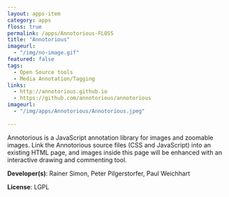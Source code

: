 ```yaml
---
layout: apps-item
category: apps
floss: true
permalink: /apps/Annotorious-FLOSS
title: "Annotorious"
imageurl:
  - "/img/no-image.gif"
featured: false
tags:
  - Open Source tools
  - Media Annotation/Tagging
links:
  - http://annotorious.github.io
  - https://github.com/annotorious/annotorious
imageurl:
  - "/img/apps/Annotorious/Annotorious.jpeg"
 
---
```


Annotorious is a JavaScript annotation library for images and zoomable images. Link the Annotorious source files (CSS and JavaScript) into an existing HTML page, and images inside this page will be enhanced with an interactive drawing and commenting tool.

**Developer(s)**: Rainer Simon, Peter Pilgerstorfer, Paul Weichhart

**License**: LGPL
